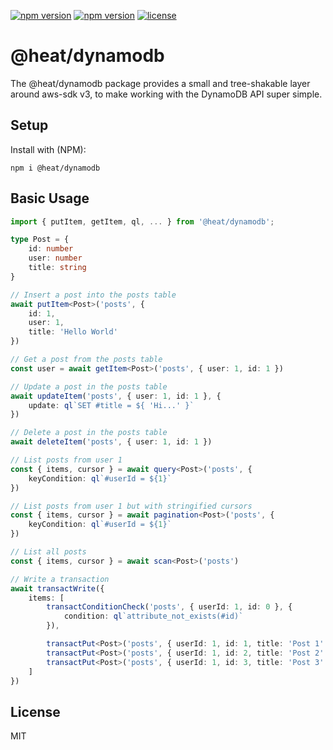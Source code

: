 [![npm version](https://img.shields.io/npm/dw/@heat/dynamodb)](https://www.npmjs.org/package/@heat/dynamodb)
[![npm version](https://img.shields.io/npm/v/@heat/dynamodb.svg?style=flat-square)](https://www.npmjs.org/package/@heat/dynamodb)
[![license](https://img.shields.io/badge/license-MIT-brightgreen)](LICENSE)

# @heat/dynamodb

The @heat/dynamodb package provides a small and tree-shakable layer around aws-sdk v3, to make working with the DynamoDB API super simple.


## Setup

Install with (NPM):

```
npm i @heat/dynamodb
```


## Basic Usage

```ts
import { putItem, getItem, ql, ... } from '@heat/dynamodb';

type Post = {
	id: number
	user: number
	title: string
}

// Insert a post into the posts table
await putItem<Post>('posts', {
	id: 1,
	user: 1,
	title: 'Hello World'
})

// Get a post from the posts table
const user = await getItem<Post>('posts', { user: 1, id: 1 })

// Update a post in the posts table
await updateItem('posts', { user: 1, id: 1 }, {
	update: ql`SET #title = ${ 'Hi...' }`
})

// Delete a post in the posts table
await deleteItem('posts', { user: 1, id: 1 })

// List posts from user 1
const { items, cursor } = await query<Post>('posts', {
	keyCondition: ql`#userId = ${1}`
})

// List posts from user 1 but with stringified cursors
const { items, cursor } = await pagination<Post>('posts', {
	keyCondition: ql`#userId = ${1}`
})

// List all posts
const { items, cursor } = await scan<Post>('posts')

// Write a transaction
await transactWrite({
	items: [
		transactConditionCheck('posts', { userId: 1, id: 0 }, {
			condition: ql`attribute_not_exists(#id)`
		}),

		transactPut<Post>('posts', { userId: 1, id: 1, title: 'Post 1' }),
		transactPut<Post>('posts', { userId: 1, id: 2, title: 'Post 2' }),
		transactPut<Post>('posts', { userId: 1, id: 3, title: 'Post 3' }),
	]
})
```

## License

MIT
